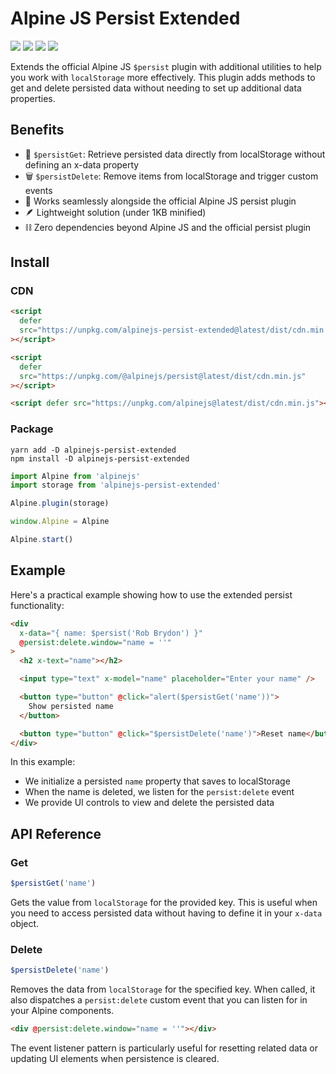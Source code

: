 # Alpine JS Persist Extended

![](https://img.shields.io/bundlephobia/min/alpinejs-persist-extended)
![](https://img.shields.io/npm/v/alpinejs-persist-extended)
![](https://img.shields.io/npm/dt/alpinejs-persist-extended)
![](https://img.shields.io/github/license/markmead/alpinejs-persist-extended)

Extends the official Alpine JS `$persist` plugin with additional utilities to
help you work with `localStorage` more effectively. This plugin adds methods to
get and delete persisted data without needing to set up additional data
properties.

## Benefits

- 📌 `$persistGet`: Retrieve persisted data directly from localStorage without
  defining an x-data property
- 🗑️ `$persistDelete`: Remove items from localStorage and trigger custom events
- 🔄 Works seamlessly alongside the official Alpine JS persist plugin
- 🪶 Lightweight solution (under 1KB minified)
- ⛓️ Zero dependencies beyond Alpine JS and the official persist plugin

## Install

### CDN

```html
<script
  defer
  src="https://unpkg.com/alpinejs-persist-extended@latest/dist/cdn.min.js"
></script>

<script
  defer
  src="https://unpkg.com/@alpinejs/persist@latest/dist/cdn.min.js"
></script>

<script defer src="https://unpkg.com/alpinejs@latest/dist/cdn.min.js"></script>
```

### Package

```shell
yarn add -D alpinejs-persist-extended
npm install -D alpinejs-persist-extended
```

```js
import Alpine from 'alpinejs'
import storage from 'alpinejs-persist-extended'

Alpine.plugin(storage)

window.Alpine = Alpine

Alpine.start()
```

## Example

Here's a practical example showing how to use the extended persist
functionality:

```html
<div
  x-data="{ name: $persist('Rob Brydon') }"
  @persist:delete.window="name = ''"
>
  <h2 x-text="name"></h2>

  <input type="text" x-model="name" placeholder="Enter your name" />

  <button type="button" @click="alert($persistGet('name'))">
    Show persisted name
  </button>

  <button type="button" @click="$persistDelete('name')">Reset name</button>
</div>
```

In this example:

- We initialize a persisted `name` property that saves to localStorage
- When the name is deleted, we listen for the `persist:delete` event
- We provide UI controls to view and delete the persisted data

## API Reference

### Get

```js
$persistGet('name')
```

Gets the value from `localStorage` for the provided key. This is useful when you
need to access persisted data without having to define it in your `x-data`
object.

### Delete

```js
$persistDelete('name')
```

Removes the data from `localStorage` for the specified key. When called, it also
dispatches a `persist:delete` custom event that you can listen for in your
Alpine components.

```html
<div @persist:delete.window="name = ''"></div>
```

The event listener pattern is particularly useful for resetting related data or
updating UI elements when persistence is cleared.
